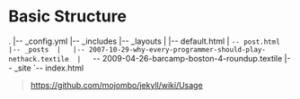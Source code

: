 # Basic Structure
.
|-- _config.yml 
|-- _includes 
|-- _layouts 
|   |-- default.html 
|   `-- post.html 
|-- _posts 
|   |-- 2007-10-29-why-every-programmer-should-play-nethack.textile 
|   `-- 2009-04-26-barcamp-boston-4-roundup.textile 
|-- _site 
`-- index.html

> https://github.com/mojombo/jekyll/wiki/Usage
